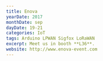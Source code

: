 ```yaml
---
title: Enova
yearDate: 2017
monthDate: sep
dayDate: 19-21
categories: IoT
tags: Arduino LPWAN Sigfox LoRaWAN
excerpt: Meet us in booth **L36**.
website: http://www.enova-event.com
---
```

